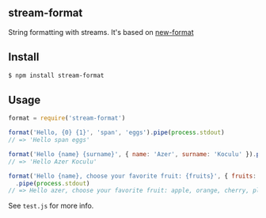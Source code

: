 ## stream-format

String formatting with streams. It's based on [new-format](http://github.com/azer/new-format)

## Install

```bash
$ npm install stream-format
```

## Usage

```js
format = require('stream-format')

format('Hello, {0} {1}', 'span', 'eggs').pipe(process.stdout)
// => 'Hello span eggs'

format('Hello {name} {surname}', { name: 'Azer', surname: 'Koculu' }).pipe(process.stdout)
// => 'Hello Azer Koculu'

format('Hello {name}, choose your favorite fruit: {fruits}', { fruits: fs.createReadStream('fruits.txt'), name: 'azer' })
  .pipe(process.stdout)
// => Hello azer, choose your favorite fruit: apple, orange, cherry, plums
```

See `test.js` for more info.
